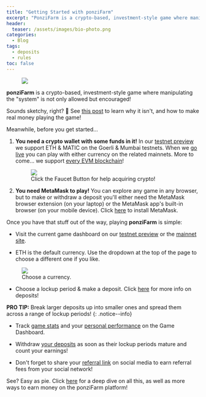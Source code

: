 ```yaml
---
title: "Getting Started with ponziFarm"
excerpt: "PonziFarm is a crypto-based, investment-style game where manipulating the 'system' is not only allowed but encouraged! Here's how to get started!"
header:
  teaser: /assets/images/bio-photo.png
categories:
  - Blog
tags:
  - deposits
  - rules
toc: false
---
```


<figure class="align-left" style="margin-top: 10px; margin-bottom: 10px; width: 150px;">
    <img src="{{ site.url }}{{ site.baseurl }}/assets/images/bio-photo.png">
</figure>

**ponziFarm** is a crypto-based, investment-style game where manipulating the "system" is not only allowed but encouraged! 

Sounds sketchy, right? 🤣 See [this post](/blog/making-money-with-ponzifarm) to learn why it isn't, and how to make real money playing the game!

Meanwhile, before you get started...

1. **You need a crypto wallet with some funds in it!** In our [testnet preview](https://preview.ponzifarm.com) we support ETH & MATIC on the Goerli & Mumbai testnets. When we [go live](https://ponzifarm.com) you can play with either currency on the related mainnets. More to come... we support [every EVM blockchain](https://coinguides.org/evm-blockchains-add-evm-network/)!

    <figure>
        <img src="{{ site.url }}{{ site.baseurl }}/assets/images/faucet-button.png" class="shadow">
        <figcaption>Click the Faucet Button for help acquiring crypto!</figcaption>
    </figure>

2. **You need MetaMask to play!** You can explore any game in any browser, but to make or withdraw a deposit you'll either need the MetaMask browser extension (on your laptop) or the MetaMask app's built-in browser (on your mobile device). Click [here](https://metamask.io/download/) to install MetaMask. 

Once you have that stuff out of the way, playing **ponziFarm** is simple:

* Visit the current game dashboard on our [testnet preview](https://preview.ponzifarm.com) or the [mainnet site](https://ponzifarm.com).

* ETH is the default currency. Use the dropdown at the top of the page to choose a different one if you like.

<figure>
    <img src="{{ site.url }}{{ site.baseurl }}/assets/images/choose-a-currency.png" class="shadow">
    <figcaption>Choose a currency.</figcaption>
</figure>

* Choose a lockup period & make a deposit. Click [here](/blog/deposits) for more info on deposits!

**PRO TIP:** Break larger deposits up into smaller ones and spread them across a range of lockup periods!
{: .notice--info}

* Track [game stats](/blog/game-summary) and your [personal performance](/blog/player-summary) on the Game Dashboard.

* Withdraw [your deposits](/blog/deposit-summary) as soon as their lockup periods mature and count your earnings!

* Don't forget to share your [referral link](/blog/referrals) on social media to earn referral fees from your social network!

See? Easy as pie. Click [here](/blog/making-money-with-ponzifarm) for a deep dive on all this, as well as more ways to earn money on the ponziFarm platform!